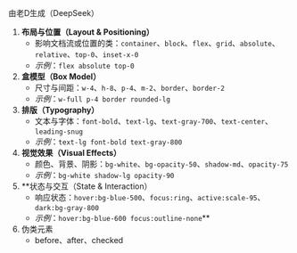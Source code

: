 由老D生成（DeepSeek）
1. **布局与位置（Layout & Positioning）**
    - 影响文档流或位置的类：`container`、`block`、`flex`、`grid`、`absolute`、`relative`、`top-0`、`inset-x-0`
    - _示例_：`flex absolute top-0`
2. **盒模型（Box Model）**
    - 尺寸与间距：`w-4`、`h-8`、`p-4`、`m-2`、`border`、`border-2`
    - _示例_：`w-full p-4 border rounded-lg`
3. **排版（Typography）**
    - 文本与字体：`font-bold`、`text-lg`、`text-gray-700`、`text-center`、`leading-snug`
    - _示例_：`text-lg font-bold text-gray-800`
4. **视觉效果（Visual Effects）**
    - 颜色、背景、阴影：`bg-white`、`bg-opacity-50`、`shadow-md`、`opacity-75`
    - _示例_：`bg-white shadow-lg opacity-90`
5. **状态与交互（State & Interaction）
	- 响应状态：`hover:bg-blue-500`、`focus:ring`、`active:scale-95`、`dark:bg-gray-800`
    - _示例_：`hover:bg-blue-600 focus:outline-none`**
6. 伪类元素
	- before、after、checked